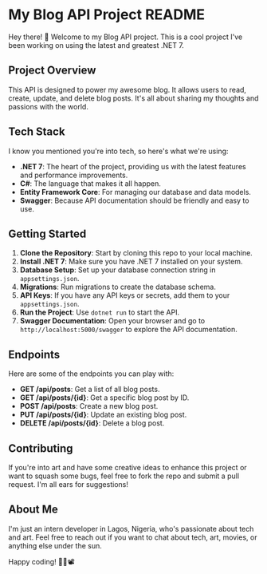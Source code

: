 # My Blog API Project README

Hey there! 👋 Welcome to my Blog API project. This is a cool project I've been working on using the latest and greatest .NET 7.

## Project Overview

This API is designed to power my awesome blog. It allows users to read, create, update, and delete blog posts. It's all about sharing my thoughts and passions with the world.

## Tech Stack

I know you mentioned you're into tech, so here's what we're using:

- **.NET 7**: The heart of the project, providing us with the latest features and performance improvements.
- **C#**: The language that makes it all happen.
- **Entity Framework Core**: For managing our database and data models.
- **Swagger**: Because API documentation should be friendly and easy to use.

## Getting Started

1. **Clone the Repository**: Start by cloning this repo to your local machine.
2. **Install .NET 7**: Make sure you have .NET 7 installed on your system.
3. **Database Setup**: Set up your database connection string in `appsettings.json`.
4. **Migrations**: Run migrations to create the database schema.
5. **API Keys**: If you have any API keys or secrets, add them to your `appsettings.json`.
6. **Run the Project**: Use `dotnet run` to start the API.
7. **Swagger Documentation**: Open your browser and go to `http://localhost:5000/swagger` to explore the API documentation.

## Endpoints

Here are some of the endpoints you can play with:

- **GET /api/posts**: Get a list of all blog posts.
- **GET /api/posts/{id}**: Get a specific blog post by ID.
- **POST /api/posts**: Create a new blog post.
- **PUT /api/posts/{id}**: Update an existing blog post.
- **DELETE /api/posts/{id}**: Delete a blog post.

## Contributing

If you're into art and have some creative ideas to enhance this project or want to squash some bugs, feel free to fork the repo and submit a pull request. I'm all ears for suggestions!

## About Me

I'm just an intern developer in Lagos, Nigeria, who's passionate about tech and art. Feel free to reach out if you want to chat about tech, art, movies, or anything else under the sun.

Happy coding! 🚀🎨📽️
